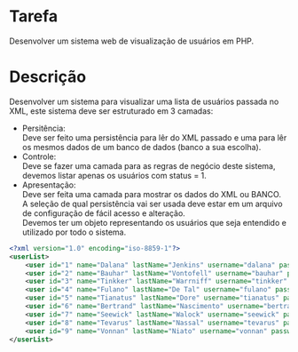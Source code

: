 # Tarefa
Desenvolver um sistema web de visualização de usuários em PHP.

# Descrição
Desenvolver um sistema para visualizar uma lista de usuários passada no XML, este sistema deve ser estruturado em 3 camadas:

* Persitência:  
  Deve ser feito uma persistência para lêr do XML passado e uma para lêr os mesmos dados de um banco de dados (banco a sua escolha).
* Controle:  
  Deve se fazer uma camada para as regras de negócio deste sistema, devemos listar apenas os usuários com status = 1.
* Apresentação:  
  Deve ser feita uma camada para mostrar os dados do XML ou BANCO.  
  A seleção de qual persistência vai ser usada deve estar em um arquivo de configuração de fácil acesso e alteração.  
  Devemos ter um objeto representando os usuários que seja entendido e utilizado por todo o sistema.

```xml
<?xml version="1.0" encoding="iso-8859-1"?>
<userList>
	<user id="1" name="Dalana" lastName="Jenkins" username="dalana" password="asdf" email="dalana@inmemorian.com" status="1"/>
	<user id="2" name="Bauhar" lastName="Vontofell" username="bauhar" password="fdsa" email="bauhar@inmemorian.com" status="1"/>
	<user id="3" name="Tinkker" lastName="Warrniff" username="tinkker" password="1234asdf" email="tinkker@inmemorian.com" status="0"/>
	<user id="4" name="Fulano" lastName="De Tal" username="fulano" password="onaluf" email="fulano@detal.com" status="1"/>
	<user id="5" name="Tianatus" lastName="Dore" username="tianatus" password="plokiqaws" email="algonovo@teste.com.br" status="1"/>
	<user id="6" name="Bertrand" lastName="Nascimento" username="bertrand" password="qawsed" email="seila@terra.com.br" status="0"/>
	<user id="7" name="Seewick" lastName="Walock" username="seewick" password="frvdgr" email="ahpoiseh@site.com" status="1"/>
	<user id="8" name="Tevarus" lastName="Nassal" username="tevarus" password="s125w4" email="dunno@terra.com" status="0"/>
	<user id="9" name="Vonnan" lastName="Niato" username="vonnan" password="3212dd" email="mail@mail.com.br" status="1"/>
</userList>
```
